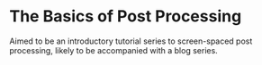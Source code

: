 # The Basics of Post Processing
Aimed to be an introductory tutorial series to screen-spaced post processing, likely to be accompanied with a blog series.
